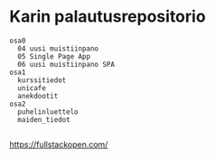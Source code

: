 # Karin palautusrepositorio


```
osa0
  04 uusi muistiinpano
  05 Single Page App
  06 uusi muistiinpano SPA
osa1
  kurssitiedot
  unicafe
  anekdootit
osa2
  puhelinluettelo
  maiden_tiedot
   
```

https://fullstackopen.com/
